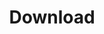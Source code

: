 ---
title: Download
description: "meta description"
draft: false
plans:
- title: macOS
  recommended: true
  button:
    label: Download
    link: "/contact"

- title: Windows
  recommended: true
  button:
    label: Download
    link: "/contact"

- title: Linux
  recommended: true
  button:
    label: Download
    link: "/contact"

call_to_action:
  title: Need a larger plan?
  content: Lorem ipsum dolor sit amet, consectetur adipiscing elit. Consequat tristique eget amet, tempus eu at consecttur.
  image: '/images/cta.png'
  button:
    enable: true
    label: "Contact Us"
    link: "/contact"
    
---